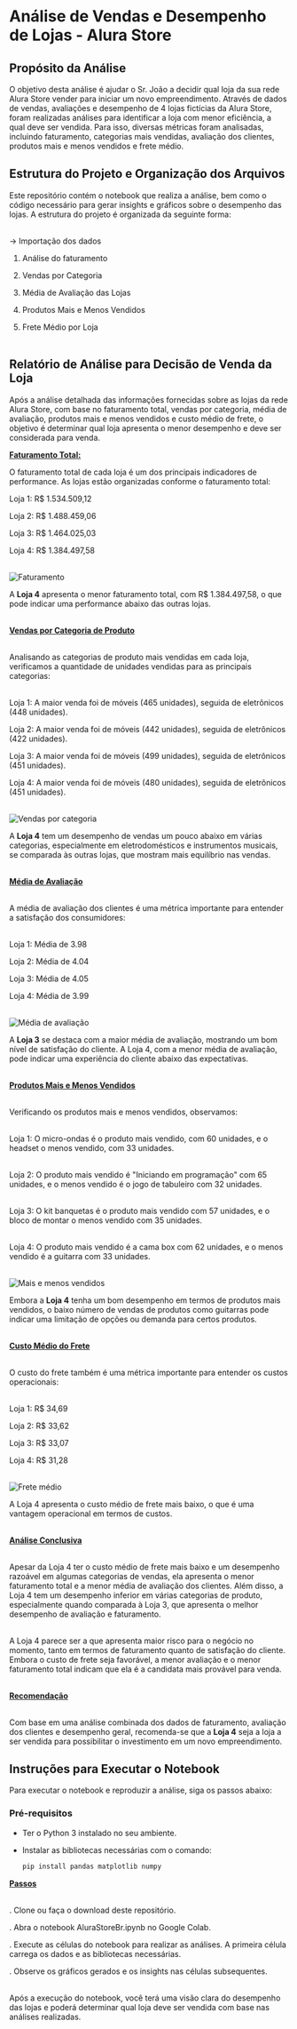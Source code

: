 # Análise de Vendas e Desempenho de Lojas - Alura Store

## Propósito da Análise

O objetivo desta análise é ajudar o Sr. João a decidir qual loja da sua rede Alura Store vender para iniciar um novo empreendimento.
Através de dados de vendas, avaliações e desempenho de 4 lojas fictícias da Alura Store, foram realizadas análises para identificar a loja com menor eficiência, a qual deve ser vendida.
Para isso, diversas métricas foram analisadas, incluindo faturamento, categorias mais vendidas, avaliação dos clientes, produtos mais e menos vendidos e frete médio.

## Estrutura do Projeto e Organização dos Arquivos

Este repositório contém o notebook que realiza a análise, bem como o código necessário para gerar insights e gráficos sobre o desempenho das lojas.
A estrutura do projeto é organizada da seguinte forma:<br><br>


-> Importação dos dados

1. Análise do faturamento

2. Vendas por Categoria

3. Média de Avaliação das Lojas

4. Produtos Mais e Menos Vendidos

5. Frete Médio por Loja<br><br>

## Relatório de Análise para Decisão de Venda da Loja

Após a análise detalhada das informações fornecidas sobre as lojas da rede Alura Store, com base no faturamento total, vendas por categoria, média de avaliação, produtos mais e menos vendidos e custo médio de frete, o objetivo é determinar qual loja apresenta o menor desempenho e deve ser considerada para venda.

**<u>Faturamento Total:</u>**<br>

O faturamento total de cada loja é um dos principais indicadores de performance. As lojas estão organizadas conforme o faturamento total:

Loja 1: R$ 1.534.509,12

Loja 2: R$ 1.488.459,06

Loja 3: R$ 1.464.025,03

Loja 4: R$ 1.384.497,58<br><br>

![Faturamento](/faturamento.png)

A **Loja 4** apresenta o menor faturamento total, com R$ 1.384.497,58, o que pode indicar uma performance abaixo das outras lojas.<br><br>

**<u>Vendas por Categoria de Produto</u>**<br><br>

Analisando as categorias de produto mais vendidas em cada loja, verificamos a quantidade de unidades vendidas para as principais categorias:<br><br>


Loja 1: A maior venda foi de móveis (465 unidades), seguida de eletrônicos (448 unidades).

Loja 2: A maior venda foi de móveis (442 unidades), seguida de eletrônicos (422 unidades).

Loja 3: A maior venda foi de móveis (499 unidades), seguida de eletrônicos (451 unidades).

Loja 4: A maior venda foi de móveis (480 unidades), seguida de eletrônicos (451 unidades).<br><br>

![Vendas por categoria](/vendascategoria.png)

A **Loja 4** tem um desempenho de vendas um pouco abaixo em várias categorias, especialmente em eletrodomésticos e instrumentos musicais, se comparada às outras lojas, que mostram mais equilíbrio nas vendas.<br><br>

**<u>Média de Avaliação</u>**<br><br>

A média de avaliação dos clientes é uma métrica importante para entender a satisfação dos consumidores:<br><br>


Loja 1: Média de 3.98

Loja 2: Média de 4.04

Loja 3: Média de 4.05

Loja 4: Média de 3.99<br><br>

![Média de avaliação](/mediaavaliacao.png)

A **Loja 3** se destaca com a maior média de avaliação, mostrando um bom nível de satisfação do cliente. A Loja 4, com a menor média de avaliação, pode indicar uma experiência do cliente abaixo das expectativas.<br><br>

**<u>Produtos Mais e Menos Vendidos</u>**<br><br>

Verificando os produtos mais e menos vendidos, observamos:<br><br>

Loja 1: O micro-ondas é o produto mais vendido, com 60 unidades, e o headset o menos vendido, com 33 unidades.<br><br>

Loja 2: O produto mais vendido é "Iniciando em programação" com 65 unidades, e o menos vendido é o jogo de tabuleiro com 32 unidades.<br><br>

Loja 3: O kit banquetas é o produto mais vendido com 57 unidades, e o bloco de montar o menos vendido com 35 unidades.<br><br>

Loja 4: O produto mais vendido é a cama box com 62 unidades, e o menos vendido é a guitarra com 33 unidades.<br><br>

![Mais e menos vendidos](/maisemenosvendidos.png)

Embora a **Loja 4** tenha um bom desempenho em termos de produtos mais vendidos, o baixo número de vendas de produtos como guitarras pode indicar uma limitação de opções ou demanda para certos produtos.<br><br>

**<u>Custo Médio do Frete</u>**<br><br>

O custo do frete também é uma métrica importante para entender os custos operacionais:<br><br>

Loja 1: R$ 34,69

Loja 2: R$ 33,62

Loja 3: R$ 33,07

Loja 4: R$ 31,28<br><br>

![Frete médio](/fretemedio.png)

A Loja 4 apresenta o custo médio de frete mais baixo, o que é uma vantagem operacional em termos de custos.<br><br>

**<u>Análise Conclusiva</u>**<br><br>

Apesar da Loja 4 ter o custo médio de frete mais baixo e um desempenho razoável em algumas categorias de vendas, ela apresenta o menor faturamento total e a menor média de avaliação dos clientes. Além disso, a Loja 4 tem um desempenho inferior em várias categorias de produto, especialmente quando comparada à Loja 3, que apresenta o melhor desempenho de avaliação e faturamento.<br><br>

A Loja 4 parece ser a que apresenta maior risco para o negócio no momento, tanto em termos de faturamento quanto de satisfação do cliente. Embora o custo de frete seja favorável, a menor avaliação e o menor faturamento total indicam que ela é a candidata mais provável para venda.<br><br>

**<u>Recomendação</u>**<br><br>

Com base em uma análise combinada dos dados de faturamento, avaliação dos clientes e desempenho geral, recomenda-se que a **Loja 4** seja a loja a ser vendida para possibilitar o investimento em um novo empreendimento.


## Instruções para Executar o Notebook

Para executar o notebook e reproduzir a análise, siga os passos abaixo:

### Pré-requisitos

- Ter o Python 3 instalado no seu ambiente.
- Instalar as bibliotecas necessárias com o comando:
  
  ```bash
  pip install pandas matplotlib numpy

**<u>Passos</u>**<br><br>

. Clone ou faça o download deste repositório.

. Abra o notebook AluraStoreBr.ipynb no Google Colab.

. Execute as células do notebook para realizar as análises. A primeira célula 
  carrega os dados e as bibliotecas necessárias.

. Observe os gráficos gerados e os insights nas células subsequentes.<br><br>

Após a execução do notebook, você terá uma visão clara do desempenho das lojas e poderá determinar qual loja deve ser vendida com base nas análises realizadas.
